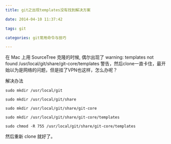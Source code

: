 ```yaml
---
title: git之出现templates没有找到解决方案

date: 2014-04-10 11:37:42

tags: git

categories: git常用命令与技巧

---
```


在 Mac 上用 SourceTree 克隆的时候, 偶尔出现了
warning: templates not found /usr/local/git/share/git-core/templates 警告，然后clone一直卡住，最开始以为是网络的问题，但是挂了VPN也这样，怎么办呢？

解决办法

```
sudo mkdir /usr/local/git

sudo mkdir /usr/local/git/share

sudo mkdir /usr/local/git/share/git-core

sudo mkdir /usr/local/git/share/git-core/templates

sudo chmod -R 755 /usr/local/git/share/git-core/templates

```

然后重新 clone 就好了。
